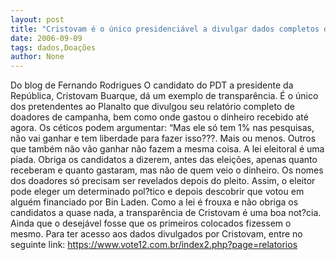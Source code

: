 ```yaml
---
layout: post
title: "Cristovam é o único presidenciável a divulgar dados completos de doações"
date: 2006-09-09
tags: dados,Doações
author: None
---
```

Do blog de Fernando Rodrigues
O candidato do PDT a presidente da República, Cristovam Buarque, dá um exemplo de transparência. É o único dos pretendentes ao Planalto que divulgou seu relatório completo de doadores de campanha, bem como onde gastou o dinheiro recebido até agora.
Os céticos podem argumentar: “Mas ele só tem 1% nas pesquisas, não vai ganhar e tem liberdade para fazer isso???. Mais ou menos. Outros que também não vão ganhar não fazem a mesma coisa.
A lei eleitoral é uma piada. Obriga os candidatos a dizerem, antes das eleições, apenas quanto receberam e quanto gastaram, mas não de quem veio o dinheiro. Os nomes dos doadores só precisam ser revelados depois do pleito. Assim, o eleitor pode eleger um determinado pol?tico e depois descobrir que votou em alguém financiado por Bin Laden.
Como a lei é frouxa e não obriga os candidatos a quase nada, a transparência de Cristovam é uma boa not?cia. Ainda que o desejável fosse que os primeiros colocados fizessem o mesmo.
Para ter acesso aos dados divulgados por Cristovam, entre no seguinte link:
https://www.vote12.com.br/index2.php?page=relatorios 